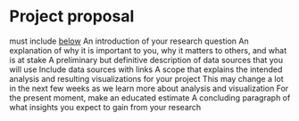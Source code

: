 # Project proposal 

must include [below](https://bruinlearn.ucla.edu/courses/111826/assignments/962603?module_item_id=4116644)
An introduction of your research question
An explanation of why it is important to you, why it matters to others, and what is at stake
A preliminary but definitive description of data sources that you will use
Include data sources with links
A scope that explains the intended analysis and resulting visualizations for your project
This may change a lot in the next few weeks as we learn more about analysis and visualization
For the present moment, make an educated estimate
A concluding paragraph of what insights you expect to gain from your research
